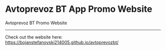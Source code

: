 # Avtoprevoz BT App Promo Website
Avtoprevoz BT Promo Website

____________________________________

Check out the website here: 
https://bojanstefanovski214005.github.io/avtoprevozbt/
